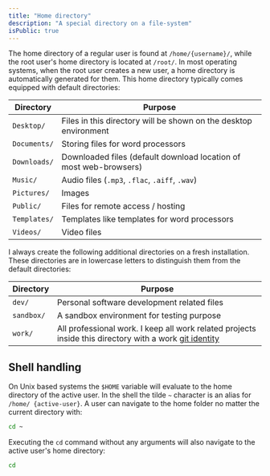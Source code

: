 ```yaml
---
title: "Home directory"
description: "A special directory on a file-system"
isPublic: true
---
```


The home directory of a regular user is found at `/home/{username}/`, while the
root user's home directory is located at `/root/`. In most operating systems,
when the root user creates a new user, a home directory is automatically
generated for them. This home directory typically comes equipped with default
directories:

| Directory    | Purpose                                                           |
|--------------|-------------------------------------------------------------------|
| `Desktop/`   | Files in this directory will be shown on the desktop environment  |
| `Documents/` | Storing files for word processors                                 |
| `Downloads/` | Downloaded files (default download location of most web-browsers) |
| `Music/`     | Audio files (`.mp3`, `.flac`, `.aiff`, `.wav`)                    |
| `Pictures/`  | Images                                                            |
| `Public/`    | Files for remote access / hosting                                 |
| `Templates/` | Templates like templates for word processors                      |
| `Videos/`    | Video files                                                       |

I always create the following additional directories on a fresh installation.
These directories are in lowercase letters to distinguish them from the default
directories:

| Directory  | Purpose                                                                                                                  |
|------------|--------------------------------------------------------------------------------------------------------------------------|
| `dev/`     | Personal software development related files                                                                              |
| `sandbox/` | A sandbox environment for testing purpose                                                                                |
| `work/`    | All professional work. I keep all work related projects inside this directory with a work [git identity](git-identities) |

## Shell handling

On Unix based systems the `$HOME` variable will evaluate to the home directory
of the active user. In the shell the tilde `~` character is an alias for `/home/
{active-user}`. A user can navigate to the home folder no matter the current
directory with:

```sh
cd ~
```

Executing the `cd` command without any arguments will also navigate to the
active user's home directory:

```sh
cd
```
